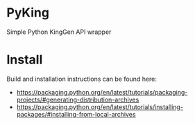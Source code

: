 # PyKing
Simple Python KingGen API wrapper

# Install
Build and installation instructions can be found here:
* https://packaging.python.org/en/latest/tutorials/packaging-projects/#generating-distribution-archives
* https://packaging.python.org/en/latest/tutorials/installing-packages/#installing-from-local-archives
